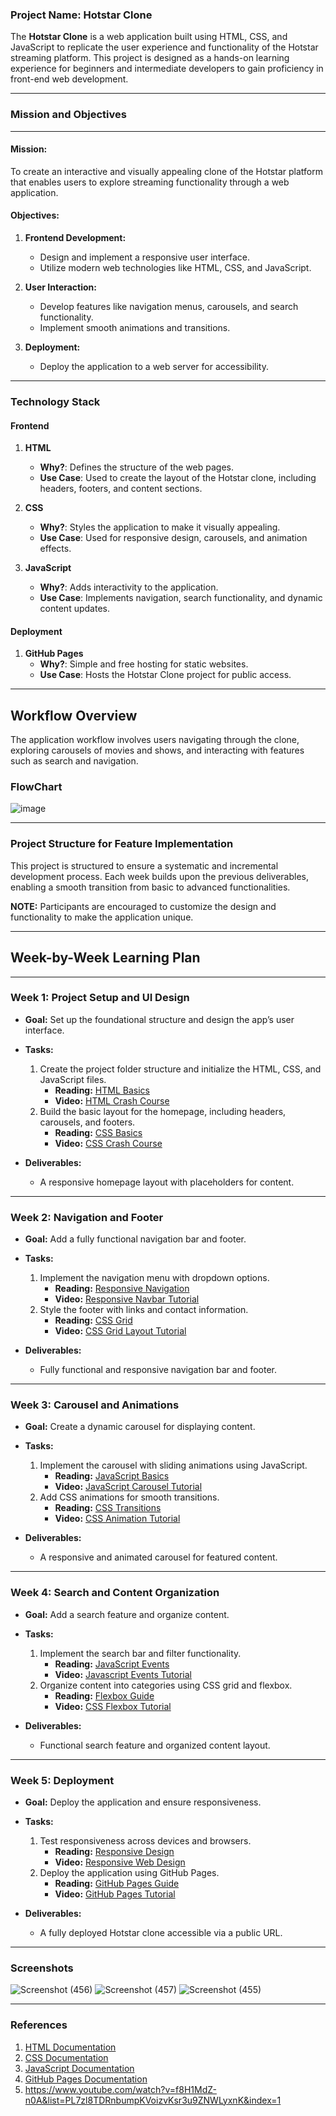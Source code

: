 ### **Project Name: Hotstar Clone**

The **Hotstar Clone** is a web application built using HTML, CSS, and JavaScript to replicate the user experience and functionality of the Hotstar streaming platform. This project is designed as a hands-on learning experience for beginners and intermediate developers to gain proficiency in front-end web development.

---

### **Mission and Objectives**

---

#### **Mission:**
To create an interactive and visually appealing clone of the Hotstar platform that enables users to explore streaming functionality through a web application.

#### **Objectives:**
1. **Frontend Development:**
   - Design and implement a responsive user interface.
   - Utilize modern web technologies like HTML, CSS, and JavaScript.

2. **User Interaction:**
   - Develop features like navigation menus, carousels, and search functionality.
   - Implement smooth animations and transitions.

3. **Deployment:**
   - Deploy the application to a web server for accessibility.

---

### **Technology Stack**

#### **Frontend**
1. **HTML**
   - **Why?**: Defines the structure of the web pages.
   - **Use Case**: Used to create the layout of the Hotstar clone, including headers, footers, and content sections.

2. **CSS**
   - **Why?**: Styles the application to make it visually appealing.
   - **Use Case**: Used for responsive design, carousels, and animation effects.

3. **JavaScript**
   - **Why?**: Adds interactivity to the application.
   - **Use Case**: Implements navigation, search functionality, and dynamic content updates.

#### **Deployment**
1. **GitHub Pages**
   - **Why?**: Simple and free hosting for static websites.
   - **Use Case**: Hosts the Hotstar Clone project for public access.

---

## **Workflow Overview**

The application workflow involves users navigating through the clone, exploring carousels of movies and shows, and interacting with features such as search and navigation.

### **FlowChart**

![image](https://github.com/user-attachments/assets/fee808c1-d980-4fb7-a87f-e9f6eda49c6d)

---

### **Project Structure for Feature Implementation**

This project is structured to ensure a systematic and incremental development process. Each week builds upon the previous deliverables, enabling a smooth transition from basic to advanced functionalities.

**NOTE:** Participants are encouraged to customize the design and functionality to make the application unique.

---

## **Week-by-Week Learning Plan**

---

### **Week 1: Project Setup and UI Design**
- **Goal:** Set up the foundational structure and design the app’s user interface.
- **Tasks:**
  1. Create the project folder structure and initialize the HTML, CSS, and JavaScript files.
     - **Reading:** [HTML Basics](https://developer.mozilla.org/en-US/docs/Learn/HTML/Introduction_to_HTML)
     - **Video:** [HTML Crash Course](https://www.youtube.com/watch?v=UB1O30fR-EE)
  2. Build the basic layout for the homepage, including headers, carousels, and footers.
     - **Reading:** [CSS Basics](https://developer.mozilla.org/en-US/docs/Learn/CSS/First_steps)
     - **Video:** [CSS Crash Course](https://www.youtube.com/watch?v=yfoY53QXEnI)

- **Deliverables:**
  - A responsive homepage layout with placeholders for content.

---

### **Week 2: Navigation and Footer**
- **Goal:** Add a fully functional navigation bar and footer.
- **Tasks:**
  1. Implement the navigation menu with dropdown options.
     - **Reading:** [Responsive Navigation](https://www.w3schools.com/howto/howto_js_topnav_responsive.asp)
     - **Video:** [Responsive Navbar Tutorial](https://www.youtube.com/watch?v=At4B7A4GOPg)
  2. Style the footer with links and contact information.
     - **Reading:** [CSS Grid](https://developer.mozilla.org/en-US/docs/Web/CSS/CSS_Grid_Layout)
     - **Video:** [CSS Grid Layout Tutorial](https://www.youtube.com/watch?v=EFafSYg-PkI)

- **Deliverables:**
  - Fully functional and responsive navigation bar and footer.

---

### **Week 3: Carousel and Animations**
- **Goal:** Create a dynamic carousel for displaying content.
- **Tasks:**
  1. Implement the carousel with sliding animations using JavaScript.
     - **Reading:** [JavaScript Basics](https://developer.mozilla.org/en-US/docs/Learn/JavaScript/First_steps)
     - **Video:** [JavaScript Carousel Tutorial](https://www.youtube.com/watch?v=hKB-YGF14SY&t=182s)
  2. Add CSS animations for smooth transitions.
     - **Reading:** [CSS Transitions](https://developer.mozilla.org/en-US/docs/Web/CSS/transition)
     - **Video:** [CSS Animation Tutorial](https://www.youtube.com/watch?v=pHI4PBFM0wY)

- **Deliverables:**
  - A responsive and animated carousel for featured content.

---

### **Week 4: Search and Content Organization**
- **Goal:** Add a search feature and organize content.
- **Tasks:**
  1. Implement the search bar and filter functionality.
     - **Reading:** [JavaScript Events](https://developer.mozilla.org/en-US/docs/Learn/JavaScript/Building_blocks/Events)
     - **Video:** [Javascript Events Tutorial](https://www.youtube.com/watch?v=_ALUMTa8BAE)
  2. Organize content into categories using CSS grid and flexbox.
     - **Reading:** [Flexbox Guide](https://developer.mozilla.org/en-US/docs/Learn/CSS/CSS_layout/Flexbox)
     - **Video:** [CSS Flexbox Tutorial](https://www.youtube.com/watch?v=fYq5PXgSsbE)

- **Deliverables:**
  - Functional search feature and organized content layout.

---

### **Week 5: Deployment**
- **Goal:** Deploy the application and ensure responsiveness.
- **Tasks:**
  1. Test responsiveness across devices and browsers.
     - **Reading:** [Responsive Design](https://developer.mozilla.org/en-US/docs/Learn/CSS/CSS_layout/Responsive_Design)
     - **Video:** [Responsive Web Design](https://www.youtube.com/watch?v=srvUrASNj0s)
  2. Deploy the application using GitHub Pages.
     - **Reading:** [GitHub Pages Guide](https://pages.github.com/)
     - **Video:** [GitHub Pages Tutorial](https://www.youtube.com/watch?v=Ez8F0nW6S-w&t=1s)

- **Deliverables:**
  - A fully deployed Hotstar clone accessible via a public URL.

---

### Screenshots

![Screenshot (456)](https://github.com/user-attachments/assets/6315a909-ec8b-4d4c-930e-d0fa9ced8f4e)
![Screenshot (457)](https://github.com/user-attachments/assets/7009f4d5-7c5d-4188-bf8f-7c7810a0bcf1)
![Screenshot (455)](https://github.com/user-attachments/assets/82d3fc25-5ef4-4cc3-9ec8-9060e787d4d0)

---

### **References**
1. [HTML Documentation](https://developer.mozilla.org/en-US/docs/Web/HTML)
2. [CSS Documentation](https://developer.mozilla.org/en-US/docs/Web/CSS)
3. [JavaScript Documentation](https://developer.mozilla.org/en-US/docs/Web/JavaScript)
4. [GitHub Pages Documentation](https://pages.github.com/)
5. https://www.youtube.com/watch?v=f8H1MdZ-n0A&list=PL7zl8TDRnbumpKVoizvKsr3u9ZNWLyxnK&index=1




